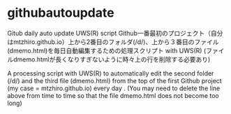 # githubautoupdate
Gitub daily auto update UWS(R) script
Github一番最初のプロジェクト（自分はmtzhiro.github.io）上から2番目のフォルダ(/d/)、上から３番目のファイル(dmemo.html)を毎日自動編集するための処理スクリプト with UWS(R)
(ファイルdmemo.htmlが長くなりすぎないように時々上の行を削除する必要あり)

A processing script with UWS(R) to automatically edit the second folder (/d/) and the third file (dmemo.html) from the top of the first Github project (my case =  mtzhiro.github.io) every day .
(You may need to delete the line above from time to time so that the file dmemo.html does not become too long)
